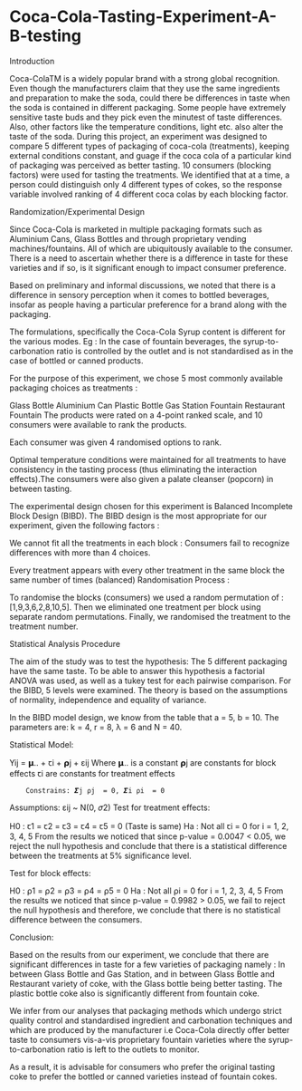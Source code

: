 # Coca-Cola-Tasting-Experiment-A-B-testing
Introduction

Coca-ColaTM is a widely popular brand with a strong global recognition. Even though the manufacturers claim that they use the same ingredients and preparation to make the soda, could there be differences in taste when the soda is contained in different packaging. Some people have extremely sensitive taste buds and they pick even the minutest of taste differences. Also, other factors like the temperature conditions, light etc. also alter the taste of the soda. During this project, an experiment was designed to compare 5 different types of packaging of coca-cola (treatments), keeping external conditions constant, and guage if the coca cola of a particular kind of packaging was perceived as better tasting. 10 consumers (blocking factors) were used for tasting the treatments. We identified that at a time, a person could distinguish only 4 different types of cokes, so the response variable involved ranking of 4 different coca colas by each blocking factor.

Randomization/Experimental Design

Since Coca-Cola is marketed in multiple packaging formats such as Aluminium Cans, Glass Bottles and through proprietary vending machines/fountains. All of which are ubiquitously available to the consumer. There is a need to ascertain whether there is a difference in taste for these varieties and if so, is it significant enough to impact consumer preference.

Based on preliminary and informal discussions, we noted that there is a difference in sensory perception when it comes to bottled beverages, insofar as people having a particular preference for a brand along with the packaging.

The formulations, specifically the Coca-Cola Syrup content is different for the various modes. Eg : In the case of fountain beverages, the syrup-to-carbonation ratio is controlled by the outlet and is not standardised as in the case of bottled or canned products.

For the purpose of this experiment, we chose 5 most commonly available packaging choices as treatments :

Glass Bottle
Aluminium Can
Plastic Bottle
Gas Station Fountain
Restaurant Fountain
The products were rated on a 4-point ranked scale, and 10 consumers were available to rank the products.

Each consumer was given 4 randomised options to rank.

Optimal temperature conditions were maintained for all treatments to have consistency in the tasting process (thus eliminating the interaction effects).The consumers were also given a palate cleanser (popcorn) in between tasting.

The experimental design chosen for this experiment is Balanced Incomplete Block Design (BIBD). The BIBD design is the most appropriate for our experiment, given the following factors :

We cannot fit all the treatments in each block : Consumers fail to recognize differences with more than 4 choices.

Every treatment appears with every other treatment in the same block the same number of times (balanced) Randomisation Process :

To randomise the blocks (consumers) we used a random permutation of : [1,9,3,6,2,8,10,5]. Then we eliminated one treatment per block using separate random permutations. Finally, we randomised the treatment to the treatment number.

Statistical Analysis Procedure

The aim of the study was to test the hypothesis: The 5 different packaging have the same taste. To be able to answer this hypothesis a factorial ANOVA was used, as well as a tukey test for each pairwise comparison. For the BIBD, 5 levels were examined. The theory is based on the assumptions of normality, independence and equality of variance.

In the BIBD model design, we know from the table that a = 5, b = 10. The parameters are: k = 4, r = 8, λ = 6 and N = 40.

Statistical Model:

Yij = 𝝻.. + ꞇi + ⍴j + εij
	Where 𝝻.. is a constant
                            	⍴j are constants for block effects
                            	ꞇi are constants for treatment effects

    	Constrains: 𝜮j ⍴j  = 0, 𝜮i ⍴i  = 0
Assumptions: εij ~ N(0, 𝜎2)
Test for treatment effects:

  H0 : ꞇ1 = ꞇ2 = ꞇ3 = ꞇ4 = ꞇ5 = 0 (Taste is same)
  Ha : Not all ꞇi = 0 for i = 1, 2, 3, 4, 5
From the results we noticed that since p-value = 0.0047 < 0.05, we reject the null hypothesis and conclude that there is a statistical difference between the treatments at 5% significance level.

Test for block effects:

  H0 : ⍴1 = ⍴2 = ⍴3 = ⍴4 = ⍴5 = 0
  Ha : Not all ⍴i = 0 for i = 1, 2, 3, 4, 5
From the results we noticed that since p-value = 0.9982 > 0.05, we fail to reject the null hypothesis and therefore, we conclude that there is no statistical difference between the consumers.

Conclusion:

Based on the results from our experiment, we conclude that there are significant differences in taste for a few varieties of packaging namely : In between Glass Bottle and Gas Station, and in between Glass Bottle and Restaurant variety of coke, with the Glass bottle being better tasting. The plastic bottle coke also is significantly different from fountain coke.

We infer from our analyses that packaging methods which undergo strict quality control and standardised ingredient and carbonation techniques and which are produced by the manufacturer i.e Coca-Cola directly offer better taste to consumers vis-a-vis proprietary fountain varieties where the syrup-to-carbonation ratio is left to the outlets to monitor.

As a result, it is advisable for consumers who prefer the original tasting coke to prefer the bottled or canned varieties instead of fountain cokes.
